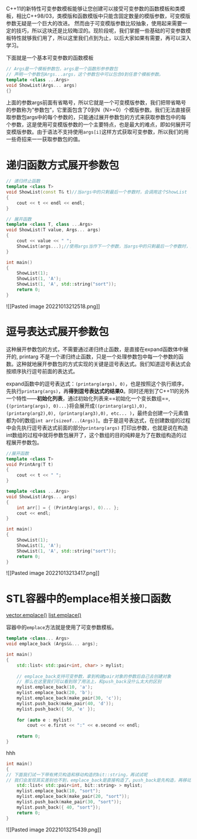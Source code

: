 C++11的新特性可变参数模板能够让您创建可以接受可变参数的函数模板和类模板，相比C++98/03，类模版和函数模版中只能含固定数量的模版参数，可变模版参数无疑是一个巨大的改进。
然而由于可变模版参数比较抽象，使用起来需要一定的技巧，所以这块还是比较晦涩的。现阶段呢，我们掌握一些基础的可变参数模板特性就够我们用了，所以这里我们点到为止，以后大家如果有需要，再可以深入学习。

下面就是一个基本可变参数的函数模板
```cpp
// Args是一个模板参数包，args是一个函数形参参数包
// 声明一个参数包Args...args，这个参数包中可以包含0到任意个模板参数。 
template <class ...Args>
void ShowList(Args... args) 
{}
```
上面的参数args前面有省略号，所以它就是一个可变模版参数，我们把带省略号的参数称为“参数包”，它里面包含了0到N（N>=0）个模版参数。我们无法直接获取参数包args中的每个参数的，只能通过展开参数包的方式来获取参数包中的每个参数，这是使用可变模版参数的一个主要特点，也是最大的难点，即如何展开可变模版参数。由于语法不支持使用`args[i]`这样方式获取可变参数，所以我们的用一些奇招来一一获取参数包的值。

# 递归函数方式展开参数包
```cpp
// 递归终止函数
template <class T>
void ShowList(const T& t)//当args中的只剩最后一个参数时，会调用这个ShowList
{
	cout << t << endl << endl;
}

// 展开函数
template <class T, class ...Args>
void ShowList(T value, Args... args)
{
	cout << value << " ";
	ShowList(args...);//使用args当作下一个参数，当args中的只剩最后一个参数时，会调用上面的ShowList
}

int main()
{
	ShowList(1);
	ShowList(1, 'A');
	ShowList(1, 'A', std::string("sort"));
	return 0;
}
```
![[Pasted image 20221013212518.png]]


# 逗号表达式展开参数包
这种展开参数包的方式，不需要通过递归终止函数，是直接在expand函数体中展开的, printarg 不是一个递归终止函数，只是一个处理参数包中每一个参数的函数。这种就地展开参数包的方式实现的关键是逗号表达式。我们知道逗号表达式会按顺序执行逗号前面的表达式。

expand函数中的逗号表达式：`(printarg(args), 0)`，也是按照这个执行顺序，先执行`printarg(args)`，再**得到逗号表达式的结果0**。同时还用到了C++11的另外一个特性——**初始化列表**，通过初始化列表来==初始化一个变长数组==,`{(printarg(args), 0)...}`将会展开成`((printarg(arg1),0), (printarg(arg2),0), (printarg(arg3),0), etc... )`，最终会创建一个元素值都为0的数组`int arr[sizeof...(Args)]`。由于是逗号表达式，在创建数组的过程中会先执行逗号表达式前面的部分`printarg(args)` 打印出参数，也就是说在构造int数组的过程中就将参数包展开了，这个数组的目的纯粹是为了在数组构造的过程展开参数包。
```cpp
//展开函数  
template <class T>  
void PrintArg(T t)  
{  
    cout << t << " ";  
}

template <class ...Args>  
void ShowList(Args... args)  
{  
    int arr[] = { (PrintArg(args), 0)... };  
    cout << endl;  
}  

int main()  
{  
    ShowList(1);  
    ShowList(1, 'A');  
    ShowList(1, 'A', std::string("sort"));  
    return 0;  
}
```
![[Pasted image 20221013213417.png]]

# STL容器中的emplace相关接口函数
[vector.emplace()](http://www.cplusplus.com/reference/vector/vector/emplace_back/)
[list.emplace()](http://www.cplusplus.com/reference/list/list/emplace_back/)

容器中的`emplace`方法就是使用了可变参数模板。
```cpp
template <class... Args>
void emplace_back (Args&&... args);
```

```cpp
int main()  
{  
    std::list< std::pair<int, char> > mylist;  
    
	// emplace_back支持可变参数，拿到构建pair对象的参数后自己去创建对象  
	// 那么在这里我们可以看到除了用法上，和push_back没什么太大的区别  
    mylist.emplace_back(10, 'a');  
    mylist.emplace_back(20, 'b');  
    mylist.emplace_back(make_pair(30, 'c'));  
    mylist.push_back(make_pair(40, 'd'));  
    mylist.push_back({ 50, 'e' });  
    
    for (auto e : mylist)  
        cout << e.first << ":" << e.second << endl;  
        
    return 0;  
}
```
hhh
```cpp
int main()  
{  
// 下面我们试一下带有拷贝构造和移动构造的bit::string，再试试呢  
// 我们会发现其实差别也不到，emplace_back是直接构造了，push_back是先构造，再移动构造，其实也还好。  
    std::list< std::pair<int, bit::string> > mylist;  
    mylist.emplace_back(10, "sort");  
    mylist.emplace_back(make_pair(20, "sort"));  
    mylist.push_back(make_pair(30, "sort"));  
    mylist.push_back({ 40, "sort"});  
    return 0;  
}
```
![[Pasted image 20221013215439.png]]